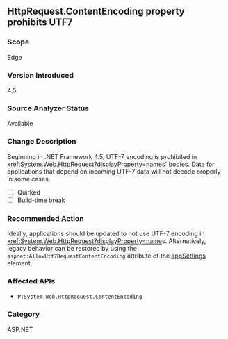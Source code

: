 ## HttpRequest.ContentEncoding property prohibits UTF7

### Scope
Edge

### Version Introduced
4.5

### Source Analyzer Status
Available

### Change Description

Beginning in .NET Framework 4.5, UTF-7 encoding is prohibited in
<xref:System.Web.HttpRequest?displayProperty=name>s'
bodies. Data for applications that depend on incoming UTF-7 data will not decode
properly in some cases.

- [ ] Quirked
- [ ] Build-time break

### Recommended Action

Ideally, applications should be updated to not use UTF-7 encoding in
<xref:System.Web.HttpRequest?displayProperty=name>s. Alternatively, legacy
behavior can be restored by using the `aspnet:AllowUtf7RequestContentEncoding`
attribute of the
[appSettings](https://msdn.microsoft.com/en-us/library/hh975440(v=vs.110).aspx)
element.

### Affected APIs
* `P:System.Web.HttpRequest.ContentEncoding`

### Category
ASP.NET

<!-- breaking change id: 43 -->
